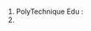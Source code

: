 1. PolyTechnique Edu :[](https://www.youtube.com/watch?v=fJdVXOCcT_A&list=PLaKhCRbzWGx7rt2uIk9WfyX8-1pFZFAiq&index=1)
2. 